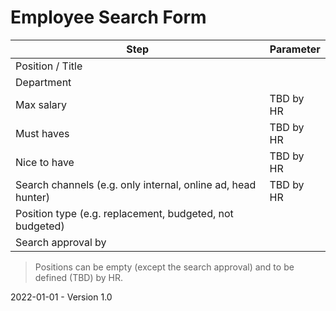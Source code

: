 # Employee Search Form

| Step                                                         | Parameter |
| ------------------------------------------------------------ | --------- |
| Position / Title                                             |           |
| Department                                                   |           |
| Max salary                                                   | TBD by HR |
| Must haves                                                   | TBD by HR |
| Nice to have                                                 | TBD by HR |
| Search channels (e.g. only internal, online ad, head hunter) | TBD by HR |
| Position type (e.g. replacement, budgeted, not budgeted)     |           |
| Search approval by                                           |           |

> Positions can be empty (except the search approval) and to be defined (TBD) by HR.

2022-01-01 - Version 1.0
